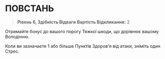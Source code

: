 ﻿# ПОВСТАНЬ

> **Рівень 6, Здібність Відваги**
> **Вартість Відкликання:** 2

Отримайте бонус до вашого порогу Тяжкої шкоди, що дорівнює вашому Володінню.

Коли ви зазначаєте 1 або більше Пунктів Здоров'я від атаки, зніміть один Стрес.